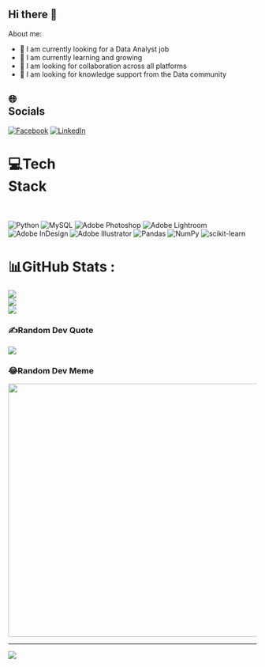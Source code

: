 ## Hi there 👋

About me:

- 🔭 I am currently looking for a Data Analyst job
- 🌱 I am currently learning and growing
- 👯 I am looking for collaboration across all platforms
- 🤔 I am looking for knowledge support from the Data community


## 🌐Socials                                                                                    
[![Facebook](https://img.shields.io/badge/Facebook-%231877F2.svg?logo=Facebook&logoColor=white)](https://facebook.com/https://web.facebook.com/syy.nv/) [![LinkedIn](https://img.shields.io/badge/LinkedIn-%230077B5.svg?logo=linkedin&logoColor=white)](https://linkedin.com/in/https://linkedin.com/in/vsynguyen98/) 

# 💻Tech Stack                                                                                    
![Python](https://img.shields.io/badge/python-3670A0?style=flat&logo=python&logoColor=ffdd54) ![MySQL](https://img.shields.io/badge/mysql-%2300f.svg?style=flat&logo=mysql&logoColor=white) ![Adobe Photoshop](https://img.shields.io/badge/adobephotoshop-%2331A8FF.svg?style=flat&logo=adobephotoshop&logoColor=white) ![Adobe Lightroom](https://img.shields.io/badge/Adobe%20Lightroom-31A8FF.svg?style=flat&logo=Adobe%20Lightroom&logoColor=white) ![Adobe InDesign](https://img.shields.io/badge/Adobe%20InDesign-49021F?style=flat&logo=adobeindesign&logoColor=white) ![Adobe Illustrator](https://img.shields.io/badge/adobeillustrator-%23FF9A00.svg?style=flat&logo=adobeillustrator&logoColor=white) ![Pandas](https://img.shields.io/badge/pandas-%23150458.svg?style=flat&logo=pandas&logoColor=white) ![NumPy](https://img.shields.io/badge/numpy-%23013243.svg?style=flat&logo=numpy&logoColor=white) ![scikit-learn](https://img.shields.io/badge/scikit--learn-%23F7931E.svg?style=flat&logo=scikit-learn&logoColor=white)
# 📊GitHub Stats :
![](https://github-readme-stats.vercel.app/api?username=vsynguyen&theme=radical&hide_border=false&include_all_commits=false&count_private=false)<br/>
![](https://github-readme-streak-stats.herokuapp.com/?user=vsynguyen&theme=radical&hide_border=false)<br/>
![](https://github-readme-stats.vercel.app/api/top-langs/?username=vsynguyen&theme=radical&hide_border=false&include_all_commits=false&count_private=false&layout=compact)

### ✍️Random Dev Quote
![](https://quotes-github-readme.vercel.app/api?type=horizontal&theme=radical)

### 😂Random Dev Meme
<img src="https://random-memer.herokuapp.com/" width="512px"/>

---
[![](https://visitcount.itsvg.in/api?id=vsynguyen&icon=0&color=0)](https://visitcount.itsvg.in)

